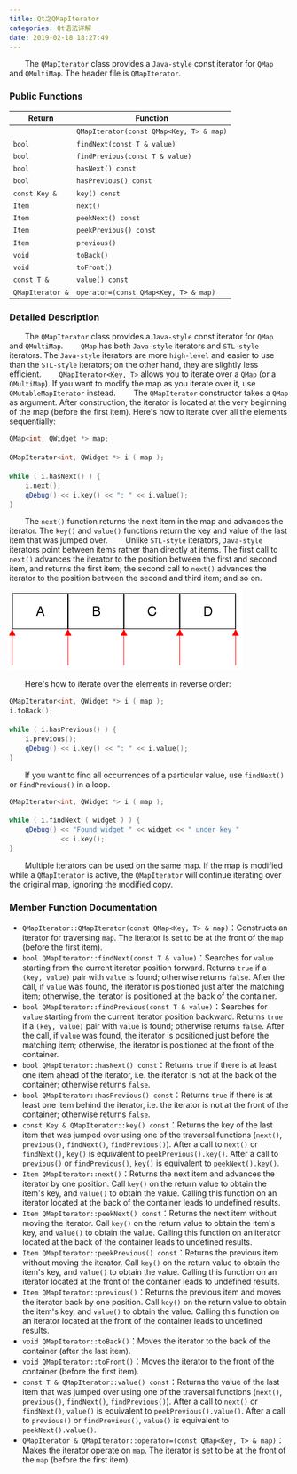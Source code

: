 ```yaml
---
title: Qt之QMapIterator
categories: Qt语法详解
date: 2019-02-18 18:27:49
---
```

&emsp;&emsp;The `QMapIterator` class provides a `Java-style` const iterator for `QMap` and `QMultiMap`. The header file is `QMapIterator`.<!--more-->

### Public Functions

Return           | Function
-----------------|---------
                 | `QMapIterator(const QMap<Key, T> & map)`
`bool`           | `findNext(const T & value)`
`bool`           | `findPrevious(const T & value)`
`bool`           | `hasNext() const`
`bool`           | `hasPrevious() const`
`const Key &`    | `key() const`
`Item`           | `next()`
`Item`           | `peekNext() const`
`Item`           | `peekPrevious() const`
`Item`           | `previous()`
`void`           | `toBack()`
`void`           | `toFront()`
`const T &`      | `value() const`
`QMapIterator &` | `operator=(const QMap<Key, T> & map)`

### Detailed Description

&emsp;&emsp;The `QMapIterator` class provides a `Java-style` const iterator for `QMap` and `QMultiMap`.
&emsp;&emsp;`QMap` has both `Java-style` iterators and `STL-style` iterators. The `Java-style` iterators are more `high-level` and easier to use than the `STL-style` iterators; on the other hand, they are slightly less efficient.
&emsp;&emsp;`QMapIterator<Key, T>` allows you to iterate over a `QMap` (or a `QMultiMap`). If you want to modify the map as you iterate over it, use `QMutableMapIterator` instead.
&emsp;&emsp;The `QMapIterator` constructor takes a `QMap` as argument. After construction, the iterator is located at the very beginning of the map (before the first item). Here's how to iterate over all the elements sequentially:

``` cpp
QMap<int, QWidget *> map;

QMapIterator<int, QWidget *> i ( map );

while ( i.hasNext() ) {
    i.next();
    qDebug() << i.key() << ": " << i.value();
}
```

&emsp;&emsp;The `next()` function returns the next item in the map and advances the iterator. The `key()` and `value()` functions return the key and value of the last item that was jumped over.
&emsp;&emsp;Unlike `STL-style` iterators, `Java-style` iterators point between items rather than directly at items. The first call to `next()` advances the iterator to the position between the first and second item, and returns the first item; the second call to `next()` advances the iterator to the position between the second and third item; and so on.

<img src="./Qt之QMapIterator/1.png">

&emsp;&emsp;Here's how to iterate over the elements in reverse order:

``` cpp
QMapIterator<int, QWidget *> i ( map );
i.toBack();

while ( i.hasPrevious() ) {
    i.previous();
    qDebug() << i.key() << ": " << i.value();
}
```

&emsp;&emsp;If you want to find all occurrences of a particular value, use `findNext()` or `findPrevious()` in a loop.

``` cpp
QMapIterator<int, QWidget *> i ( map );

while ( i.findNext ( widget ) ) {
    qDebug() << "Found widget " << widget << " under key "
             << i.key();
}
```

&emsp;&emsp;Multiple iterators can be used on the same map. If the map is modified while a `QMapIterator` is active, the `QMapIterator` will continue iterating over the original map, ignoring the modified copy.

### Member Function Documentation

- `QMapIterator::QMapIterator(const QMap<Key, T> & map)`：Constructs an iterator for traversing `map`. The iterator is set to be at the front of the `map` (before the first item).
- `bool QMapIterator::findNext(const T & value)`：Searches for `value` starting from the current iterator position forward. Returns `true` if a `(key, value)` pair with `value` is found; otherwise returns `false`. After the call, if `value` was found, the iterator is positioned just after the matching item; otherwise, the iterator is positioned at the back of the container.
- `bool QMapIterator::findPrevious(const T & value)`：Searches for `value` starting from the current iterator position backward. Returns `true` if a `(key, value)` pair with `value` is found; otherwise returns `false`. After the call, if `value` was found, the iterator is positioned just before the matching item; otherwise, the iterator is positioned at the front of the container.
- `bool QMapIterator::hasNext() const`：Returns `true` if there is at least one item ahead of the iterator, i.e. the iterator is not at the back of the container; otherwise returns `false`.
- `bool QMapIterator::hasPrevious() const`：Returns `true` if there is at least one item behind the iterator, i.e. the iterator is not at the front of the container; otherwise returns `false`.
- `const Key & QMapIterator::key() const`：Returns the key of the last item that was jumped over using one of the traversal functions (`next()`, `previous()`, `findNext()`, `findPrevious()`). After a call to `next()` or `findNext()`, `key()` is equivalent to `peekPrevious().key()`. After a call to `previous()` or `findPrevious()`, `key()` is equivalent to `peekNext().key()`.
- `Item QMapIterator::next()`：Returns the next item and advances the iterator by one position. Call `key()` on the return value to obtain the item's key, and `value()` to obtain the value. Calling this function on an iterator located at the back of the container leads to undefined results.
- `Item QMapIterator::peekNext() const`：Returns the next item without moving the iterator. Call `key()` on the return value to obtain the item's key, and `value()` to obtain the value. Calling this function on an iterator located at the back of the container leads to undefined results.
- `Item QMapIterator::peekPrevious() const`：Returns the previous item without moving the iterator. Call `key()` on the return value to obtain the item's key, and `value()` to obtain the value. Calling this function on an iterator located at the front of the container leads to undefined results.
- `Item QMapIterator::previous()`：Returns the previous item and moves the iterator back by one position. Call `key()` on the return value to obtain the item's key, and `value()` to obtain the value. Calling this function on an iterator located at the front of the container leads to undefined results.
- `void QMapIterator::toBack()`：Moves the iterator to the back of the container (after the last item).
- `void QMapIterator::toFront()`：Moves the iterator to the front of the container (before the first item).
- `const T & QMapIterator::value() const`：Returns the value of the last item that was jumped over using one of the traversal functions (`next()`, `previous()`, `findNext()`, `findPrevious()`). After a call to `next()` or `findNext()`, `value()` is equivalent to `peekPrevious().value()`. After a call to `previous()` or `findPrevious()`, `value()` is equivalent to `peekNext().value()`.
- `QMapIterator & QMapIterator::operator=(const QMap<Key, T> & map)`：Makes the iterator operate on `map`. The iterator is set to be at the front of the `map` (before the first item).